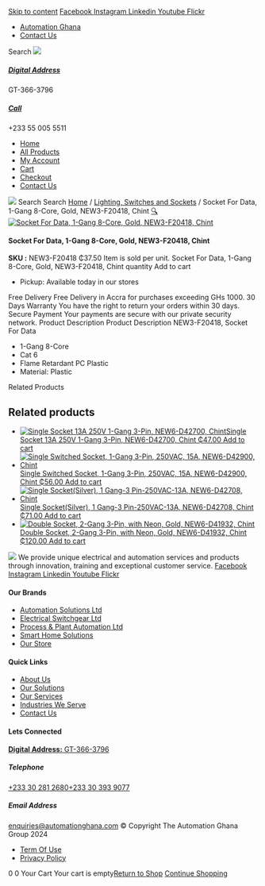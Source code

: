 [Skip to content](https://store.automationghana.com/product/socket-for-data-1-gang-8-core/#content)
[ Facebook ](https://www.facebook.com/automationgh/) [ Instagram ](https://www.instagram.com/automationgh/) [ Linkedin ](https://www.linkedin.com/company/the-automation-ghana-limited/) [ Youtube ](https://www.youtube.com/channel/UCurrRDUSm5oIW39VXjn1u0w) [ Flickr ](https://www.flickr.com/photos/181794037@N07/)
  * [ Automation Ghana ](https://automationghana.com)
  * [ Contact Us ](https://store.automationghana.com/contact/)


Search
[ ![](https://store.automationghana.com/wp-content/uploads/2024/04/Website-TAGG-Logo-BLUE.png) ](https://store.automationghana.com/)
[ ](https://maps.app.goo.gl/m4xeaagWCNbLk4jM6)
#####  [ Digital Address ](https://maps.app.goo.gl/m4xeaagWCNbLk4jM6)
GT-366-3796 
[ ](tel:+233550055511)
#####  [ Call ](tel:+233550055511)
+233 55 005 5511 
  * [Home](https://store.automationghana.com/)
  * [All Products](https://store.automationghana.com/shop/)
  * [My Account](https://store.automationghana.com/my-account/)
  * [Cart](https://store.automationghana.com/cart/)
  * [Checkout](https://store.automationghana.com/checkout/)
  * [Contact Us](https://store.automationghana.com/contact/)


[![](https://store.automationghana.com/wp-content/uploads/2024/04/AutomationGhana_logo_white.png)](https://store.automationghana.com)
Search
Search
[Home](https://store.automationghana.com) / [Lighting, Switches and Sockets](https://store.automationghana.com/product-category/lighting-switches-and-sockets/) / Socket For Data, 1-Gang 8-Core, Gold, NEW3-F20418, Chint
[🔍](https://store.automationghana.com/product/socket-for-data-1-gang-8-core/)
[![Socket For Data, 1-Gang 8-Core, Gold, NEW3-F20418, Chint](https://store.automationghana.com/wp-content/uploads/2021/07/G-NEW3-F20308.jpg)](https://store.automationghana.com/wp-content/uploads/2021/07/G-NEW3-F20308.jpg)
####  Socket For Data, 1-Gang 8-Core, Gold, NEW3-F20418, Chint 
**SKU :** NEW3-F20418 
₵37.50
Item is sold per unit.
Socket For Data, 1-Gang 8-Core, Gold, NEW3-F20418, Chint quantity
Add to cart
  * Pickup: Available today in our stores


Free Delivery 
Free Delivery in Accra for purchases exceeding GHs 1000. 
30 Days Warranty 
You have the right to return your orders within 30 days. 
Secure Payment 
Your payments are secure with our private security network. 
Product Description
Product Description
NEW3-F20418, Socket For Data 
  * 1-Gang 8-Core
  * Cat 6
  * Flame Retardant PC Plastic
  * Material: Plastic


Related Products 
## Related products
  * [![Single Socket 13A 250V 1-Gang 3-Pin, NEW6-D42700, Chint](https://store.automationghana.com/wp-content/uploads/2020/04/ONLINE-STORE-SOCKET-7-300x300.jpg)Single Socket 13A 250V 1-Gang 3-Pin, NEW6-D42700, Chint ₵47.00 ](https://store.automationghana.com/product/single-socket-new6-d42700-chint/)
[Add to cart](https://store.automationghana.com/product/socket-for-data-1-gang-8-core/?add-to-cart=1527)
  * [![Single Switched Socket, 1-Gang 3-Pin, 250VAC, 15A, NEW6-D42900, Chint](https://store.automationghana.com/wp-content/uploads/2020/04/NEW6-D42900-300x300.jpg)Single Switched Socket, 1-Gang 3-Pin, 250VAC, 15A, NEW6-D42900, Chint ₵56.00 ](https://store.automationghana.com/product/single-socket-new6-d42900-chint/)
[Add to cart](https://store.automationghana.com/product/socket-for-data-1-gang-8-core/?add-to-cart=1532)
  * [![Single Socket\(Silver\), 1 Gang-3 Pin-250VAC-13A, NEW6-D42708, Chint](https://store.automationghana.com/wp-content/uploads/2020/04/1-gang-silver-socket-300x300.jpg)Single Socket(Silver), 1 Gang-3 Pin-250VAC-13A, NEW6-D42708, Chint ₵71.00 ](https://store.automationghana.com/product/single-socket-new6-d42708-chint/)
[Add to cart](https://store.automationghana.com/product/socket-for-data-1-gang-8-core/?add-to-cart=1528)
  * [![Double Socket, 2-Gang 3-Pin, with Neon, Gold, NEW6-D41932, Chint](https://store.automationghana.com/wp-content/uploads/2020/04/SOCKET-3-300x300.jpg)Double Socket, 2-Gang 3-Pin, with Neon, Gold, NEW6-D41932, Chint ₵120.00 ](https://store.automationghana.com/product/double-socket-new6-d41932-chint/)
[Add to cart](https://store.automationghana.com/product/socket-for-data-1-gang-8-core/?add-to-cart=1508)


![](https://store.automationghana.com/wp-content/uploads/2024/04/AutomationGhana_logo_white.png)
We provide unique electrical and automation services and products through innovation, training and exceptional customer service.
[ Facebook ](https://www.facebook.com/automationgh/) [ Instagram ](https://www.instagram.com/automationgh/) [ Linkedin ](https://www.linkedin.com/company/the-automation-ghana-limited/) [ Youtube ](https://www.youtube.com/channel/UCurrRDUSm5oIW39VXjn1u0w) [ Flickr ](https://www.flickr.com/photos/181794037@N07/)
#### Our Brands
  * [ Automation Solutions Ltd ](https://store.automationghana.com/product/socket-for-data-1-gang-8-core/)
  * [ Electrical Switchgear Ltd ](https://store.automationghana.com/product/socket-for-data-1-gang-8-core/)
  * [ Process & Plant Automation Ltd ](https://store.automationghana.com/product/socket-for-data-1-gang-8-core/)
  * [ Smart Home Solutions ](https://store.automationghana.com/product/socket-for-data-1-gang-8-core/)
  * [ Our Store ](https://store.automationghana.com/product/socket-for-data-1-gang-8-core/)


#### Quick Links
  * [ About Us ](https://store.automationghana.com/product/socket-for-data-1-gang-8-core/)
  * [ Our Solutions ](https://store.automationghana.com/product/socket-for-data-1-gang-8-core/)
  * [ Our Services ](https://store.automationghana.com/product/socket-for-data-1-gang-8-core/)
  * [ Industries We Serve ](https://store.automationghana.com/product/socket-for-data-1-gang-8-core/)
  * [ Contact Us ](https://store.automationghana.com/product/socket-for-data-1-gang-8-core/)


#### Lets Connected
[**Digital Address:** GT-366-3796](https://maps.app.goo.gl/m4xeaagWCNbLk4jM6)
#####  Telephone 
[ +233 30 281 2680](tel:+233302812680)[+233 30 393 9077](https://store.automationghana.com/product/socket-for-data-1-gang-8-core/+233303939077)
#####  Email Address 
enquiries@automationghana.com 
© Copyright The Automation Ghana Group 2024
  * [ Term Of Use ](https://store.automationghana.com/product/socket-for-data-1-gang-8-core/)
  * [ Privacy Policy ](https://store.automationghana.com/product/socket-for-data-1-gang-8-core/)


0
0
Your Cart
Your cart is empty[Return to Shop](https://store.automationghana.com/shop/)
[Continue Shopping](https://store.automationghana.com/product/socket-for-data-1-gang-8-core/)
